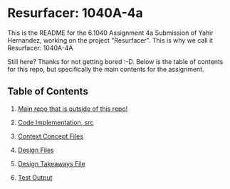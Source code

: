 # Resurfacer: 1040A-4a

This is the README for the 6.1040 Assignment 4a Submission of Yahir Hernandez, working on the project "Resurfacer". This is why we call it Resurfacer: 1040A-4A

Still here? Thanks for not getting bored :-D. Below is the table of contents for this repo, but specifically the main contents for the assignment.


## Table of Contents

1. [Main repo that is outside of this repo!](https://github.com/notyahir/61040-portfolio)

2. [Code Implementation, src](resurfacer_4a/src/concepts)

3. [Context Concept Files](resurfacer_4a/context/design/concepts)

4. [Design Files](resurfacer_4a/design/concepts)

5. [Design Takeaways File](resurfacer_4a/design/takeaways.md)

6. [Test Output]()



